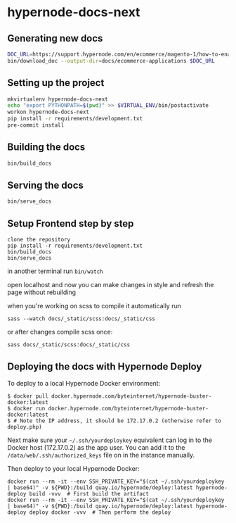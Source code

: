 # hypernode-docs-next

## Generating new docs

``` bash
DOC_URL=https://support.hypernode.com/en/ecommerce/magento-1/how-to-enable-mysql-query-logging-for-magento-1-x
bin/download_doc --output-dir=docs/ecommerce-applications $DOC_URL
```

## Setting up the project

``` bash
mkvirtualenv hypernode-docs-next
echo "export PYTHONPATH=$(pwd)" >> $VIRTUAL_ENV/bin/postactivate
workon hypernode-docs-next
pip install -r requirements/development.txt
pre-commit install
```

## Building the docs

``` bash
bin/build_docs
```

## Serving the docs

``` bash
bin/serve_docs
```
## Setup Frontend step by step
``` 
clone the repository
pip install -r requirements/development.txt
bin/build_docs
bin/serve_docs
```
in another terminal run
``` bin/watch ```

open localhost and now you can make changes in style and refresh the page without rebuilding

when you're working on scss to compile it automatically run
```
sass --watch docs/_static/scss:docs/_static/css
```

or after changes compile scss once:
```
sass docs/_static/scss:docs/_static/css
```

## Deploying the docs with Hypernode Deploy

To deploy to a local Hypernode Docker environment:
```
$ docker pull docker.hypernode.com/byteinternet/hypernode-buster-docker:latest
$ docker run docker.hypernode.com/byteinternet/hypernode-buster-docker:latest
$ # Note the IP address, it should be 172.17.0.2 (otherwise refer to deploy.php)
```

Next make sure your `~/.ssh/yourdeploykey` equivalent can log in to the Docker host (172.17.0.2) as the app user. You can add it to the `/data/web/.ssh/authorized_keys` file on in the instance manually.

Then deploy to your local Hypernode Docker:
```
docker run --rm -it --env SSH_PRIVATE_KEY="$(cat ~/.ssh/yourdeploykey | base64)" -v ${PWD}:/build quay.io/hypernode/deploy:latest hypernode-deploy build -vvv  # First build the artifact
docker run --rm -it --env SSH_PRIVATE_KEY="$(cat ~/.ssh/yourdeploykey | base64)" -v ${PWD}:/build quay.io/hypernode/deploy:latest hypernode-deploy deploy docker -vvv  # Then perform the deploy
```

